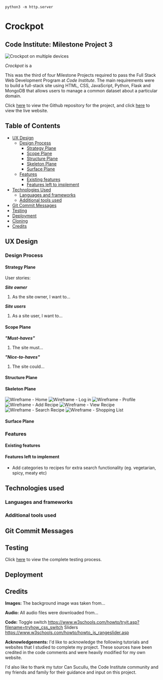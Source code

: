 `python3 -m http.server`

# Crockpot

## Code Institute: Milestone Project 3

![Crockpot on multiple devices](#)

_Crockpot_ is a 

This was the third of four Milestone Projects required to pass the Full Stack Web Development Program at _Code Institute_. The main requirements were to build a full-stack site using HTML, CSS, JavaScript, Python, Flask and MongoDB that allows users to manage a common dataset about a particular domain.

Click [here](https://github.com/zoet24/crockpot) to view the Github repository for the project, and click [here](https://crockpot.herokuapp.com/) to view the live website.

## Table of Contents

- [UX Design](#ux-design)
    - [Design Process](#design-process)
        - [Strategy Plane](#strategy-plane)
        - [Scope Plane](#scope-plane)
        - [Structure Plane](#structure-plane)
        - [Skeleton Plane](#skeleton-plane)
        - [Surface Plane](#surface-plane)
    - [Features](#features)
        - [Existing features](#existing-features)
        - [Features left to implement](#features-left-to-implement)
- [Technologies Used](#technologies-used)
    - [Languages and frameworks](#languages-and-frameworks)
    - [Additional tools used](#additional-tools-used)
- [Git Commit Messages](#git-commit-messages)
- [Testing](#testing)
- [Deployment](#deployment)
- [Cloning](#cloning)
- [Credits](#credits)

## UX Design
### Design Process
#### Strategy Plane 

User stories:

_**Site owner**_
1. As the site owner, I want to...

_**Site users**_
1. As a site user, I want to...

#### Scope Plane
_**"Must-haves"**_
1. The site must...

_**"Nice-to-haves"**_
1. The site could...

#### Structure Plane

#### Skeleton Plane
![Wireframe - Home](static/images/readme-wireframe1-home.png)
![Wireframe - Log in](static/images/readme-wireframe2-login.png)
![Wireframe - Profile](static/images/readme-wireframe3-profile.png)
![Wireframe - Add Recipe](static/images/readme-wireframe4-add-recipe.png)
![Wireframe - View Recipe](static/images/readme-wireframe5-view-recipe.png)
![Wireframe - Search Recipe](static/images/readme-wireframe6-search-recipe.png)
![Wireframe - Shopping List](static/images/readme-wireframe7-shopping-list.png)

#### Surface Plane


### Features
#### Existing features

#### Features left to implement
- Add categories to recipes for extra search functionality (eg. vegetarian, spicy, meaty etc)

## Technologies used
### Languages and frameworks
<!-- - __HTML5:__ The language used to create the content and structure of my project.
- __CSS3:__ The language used to style the HTML5 elements to create the aesthetic of my game.
- __JavaScript and JQuery:__ The language used to program my game and make aspects of the 'Home' and 'Tutorial' pages dynamic.
- __Bootstrap framework:__ I used the Bootstrap grid system to make my site responsive on different devices. I also used it for the carousel and modal components on the 'Tutorial' and 'Game' pages.
- __GitHub:__ I used GitHub to store my source code and repository.
- __GitHub Pages:__ I used GitHub Pages to deploy my project and make it viewable to others.
- __Gitpod:__ I used Gitpod's development environment to write the code for my project. -->

### Additional tools used
<!-- - __101soundboards:__ I used 101soundboards.com to find all of the sound effects used through the site.
- __Balsamiq:__ I used this to produce wireframe sketches for the site's skeleton plane.
- __CompressPNG:__ I used this to compress the images on my website to improve its performance.
- __FontAwesome:__ I used FontAwesome's database for basic icons throughout my site.
- __FreeFormatter:__ I used Freeformatter.com to format my code properly.
- __Google Developer Tools:__ I used this to test the responsiveness of my website by viewing my project on devices with different screen sizes, and to produce screenshots of the game for my 'Tutorial' page. I also used the Console to test different functions in my JavaScript code throughout development, and the Lighthouse package to test the performance of the site.
- __Google Fonts:__ I used one complementary font from Google Fonts for my project - Bowlby One SC.
- __Image Online:__ I used this to produce the graphics for my game.
- __JSHint:__ I used this to test to the validity of my JavaScript and JQuery code.
- __Paint:__ I used this to produce the graphics for my game.
- __W3C CSS Validation Service:__ I used this to test to the validity of my CSS code.
- __W3C Markup Validation Service:__ I used this to test the validity of my HTML5 code.
- __WAVE - Web Accessibility Evaluation Tool:__ I used this to test the accessibility of my website. -->

## Git Commit Messages

## Testing
Click [here](testing.md) to view the complete testing process.

## Deployment

## Credits
__Images:__
The background image was taken from...

__Audio:__
All audio files were downloaded from...

__Code:__
Toggle switch https://www.w3schools.com/howto/tryit.asp?filename=tryhow_css_switch
Sliders https://www.w3schools.com/howto/howto_js_rangeslider.asp

__Acknowledgements:__
I'd like to acknowledge the following tutorials and websites that I studied to complete my project. These sources have been credited in the code comments and were heavily modified for my own website.

I'd also like to thank my tutor Can Sucullu, the Code Institute community and my friends and family for their guidance and input on this project.